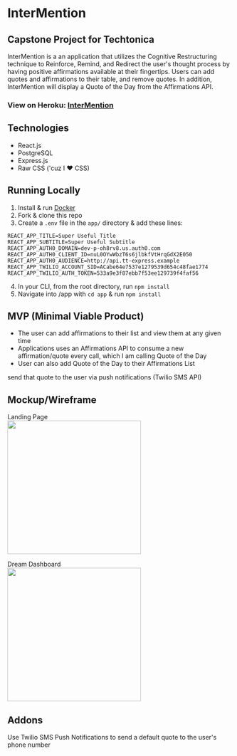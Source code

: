 # InterMention

## Capstone Project for Techtonica

InterMention is a an application that utilizes the Cognitive Restructuring technique to Reinforce, Remind, and Redirect the user's thought process by having positive affirmations available at their fingertips. Users can add quotes and affirmations to their table, and remove quotes. In addition, InterMention will display a Quote of the Day from the Affirmations API.

<h3>View on Heroku: <a href='https://intermentionz.herokuapp.com/'>InterMention</a><h3>

## Technologies

- React.js
- PostgreSQL
- Express.js
- Raw CSS ('cuz I :heart: CSS)

## Running Locally

1. Install & run <a href='https://www.docker.com/'>Docker</a>
2. Fork & clone this repo
3. Create a `.env` file in the `app/` directory & add these lines:

```
REACT_APP_TITLE=Super Useful Title
REACT_APP_SUBTITLE=Super Useful Subtitle
REACT_APP_AUTH0_DOMAIN=dev-p-oh8rv8.us.auth0.com
REACT_APP_AUTH0_CLIENT_ID=nuL0OYwWbzT6s6jlbkfVtHrqGdX2E050
REACT_APP_AUTH0_AUDIENCE=http://api.tt-express.example
REACT_APP_TWILIO_ACCOUNT_SID=ACabe64e7537e1279539d654c48fae1774
REACT_APP_TWILIO_AUTH_TOKEN=533a9e3f87ebb7f53ee129739f4faf56
```

4. In your CLI, from the root directory, run `npm install`
5. Navigate into /app with `cd app` & run `npm install`

## MVP (Minimal Viable Product)

- The user can add affirmations to their list and view them at any given time
- Applications uses an Affirmations API to consume a new affirmation/quote every call, which I am calling Quote of the Day
- User can also add Quote of the Day to their Affirmations List

send that quote to the user via push notifications (Twilio SMS API)

## Mockup/Wireframe

Landing Page
<br>
<img src="https://raw.githubusercontent.com/ZelmaSedano/intermentionz/main/landing.png" width="300px">

Dream Dashboard
<br>
<img src="https://raw.githubusercontent.com/ZelmaSedano/intermentionz/main/dashboard.png" width="300px">

## Addons

Use Twilio SMS Push Notifications to send a default quote to the user's phone number
